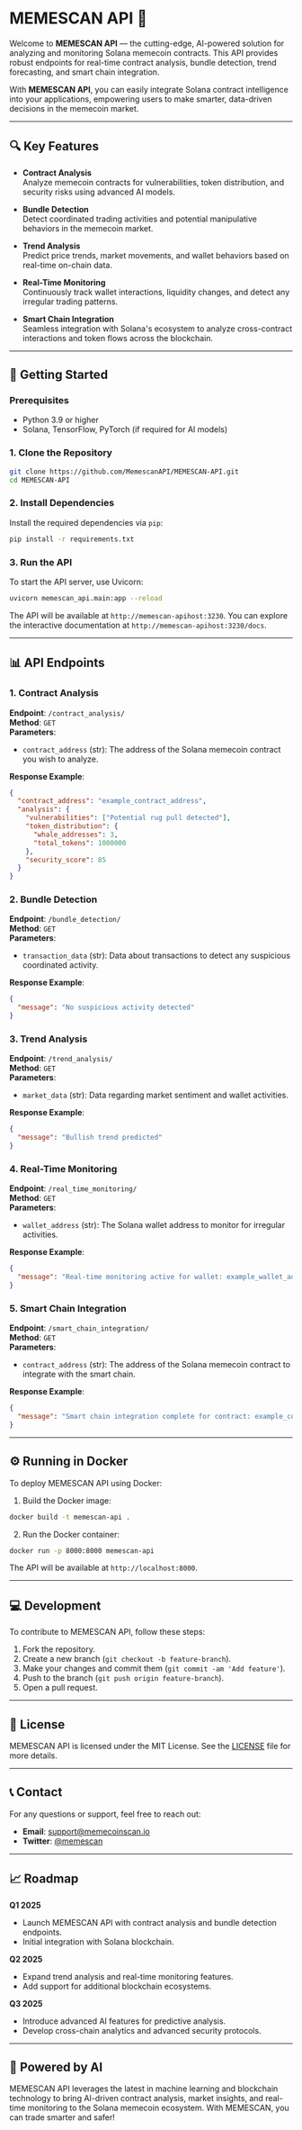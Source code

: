 # MEMESCAN API 🚀

Welcome to **MEMESCAN API** — the cutting-edge, AI-powered solution for analyzing and monitoring Solana memecoin contracts. This API provides robust endpoints for real-time contract analysis, bundle detection, trend forecasting, and smart chain integration. 

With **MEMESCAN API**, you can easily integrate Solana contract intelligence into your applications, empowering users to make smarter, data-driven decisions in the memecoin market.

---

## 🔍 Key Features

- **Contract Analysis**  
  Analyze memecoin contracts for vulnerabilities, token distribution, and security risks using advanced AI models.

- **Bundle Detection**  
  Detect coordinated trading activities and potential manipulative behaviors in the memecoin market.

- **Trend Analysis**  
  Predict price trends, market movements, and wallet behaviors based on real-time on-chain data.

- **Real-Time Monitoring**  
  Continuously track wallet interactions, liquidity changes, and detect any irregular trading patterns.

- **Smart Chain Integration**  
  Seamless integration with Solana's ecosystem to analyze cross-contract interactions and token flows across the blockchain.

---

## 🚀 Getting Started

### Prerequisites

- Python 3.9 or higher
- Solana, TensorFlow, PyTorch (if required for AI models)

### 1. Clone the Repository

```bash
git clone https://github.com/MemescanAPI/MEMESCAN-API.git
cd MEMESCAN-API
```

### 2. Install Dependencies

Install the required dependencies via `pip`:

```bash
pip install -r requirements.txt
```

### 3. Run the API

To start the API server, use Uvicorn:

```bash
uvicorn memescan_api.main:app --reload
```

The API will be available at `http://memescan-apihost:3230`. You can explore the interactive documentation at `http://memescan-apihost:3230/docs`.

---

## 📊 API Endpoints

### 1. **Contract Analysis**

**Endpoint**: `/contract_analysis/`  
**Method**: `GET`  
**Parameters**:  
- `contract_address` (str): The address of the Solana memecoin contract you wish to analyze.

**Response Example**:

```json
{
  "contract_address": "example_contract_address",
  "analysis": {
    "vulnerabilities": ["Potential rug pull detected"],
    "token_distribution": {
      "whale_addresses": 3,
      "total_tokens": 1000000
    },
    "security_score": 85
  }
}
```

### 2. **Bundle Detection**

**Endpoint**: `/bundle_detection/`  
**Method**: `GET`  
**Parameters**:  
- `transaction_data` (str): Data about transactions to detect any suspicious coordinated activity.

**Response Example**:

```json
{
  "message": "No suspicious activity detected"
}
```

### 3. **Trend Analysis**

**Endpoint**: `/trend_analysis/`  
**Method**: `GET`  
**Parameters**:  
- `market_data` (str): Data regarding market sentiment and wallet activities.

**Response Example**:

```json
{
  "message": "Bullish trend predicted"
}
```

### 4. **Real-Time Monitoring**

**Endpoint**: `/real_time_monitoring/`  
**Method**: `GET`  
**Parameters**:  
- `wallet_address` (str): The Solana wallet address to monitor for irregular activities.

**Response Example**:

```json
{
  "message": "Real-time monitoring active for wallet: example_wallet_address"
}
```

### 5. **Smart Chain Integration**

**Endpoint**: `/smart_chain_integration/`  
**Method**: `GET`  
**Parameters**:  
- `contract_address` (str): The address of the Solana memecoin contract to integrate with the smart chain.

**Response Example**:

```json
{
  "message": "Smart chain integration complete for contract: example_contract_address"
}
```

---

## ⚙️ Running in Docker

To deploy MEMESCAN API using Docker:

1. Build the Docker image:

```bash
docker build -t memescan-api .
```

2. Run the Docker container:

```bash
docker run -p 8000:8000 memescan-api
```

The API will be available at `http://localhost:8000`.

---

## 💻 Development

To contribute to MEMESCAN API, follow these steps:

1. Fork the repository.
2. Create a new branch (`git checkout -b feature-branch`).
3. Make your changes and commit them (`git commit -am 'Add feature'`).
4. Push to the branch (`git push origin feature-branch`).
5. Open a pull request.

---

## 📜 License

MEMESCAN API is licensed under the MIT License. See the [LICENSE](LICENSE) file for more details.

---

## 📞 Contact

For any questions or support, feel free to reach out:

- **Email**: support@memecoinscan.io
- **Twitter**: [@memescan](https://twitter.com/https://x.com/MemeScanAI)  
---

## 📈 Roadmap

**Q1 2025**  
- Launch MEMESCAN API with contract analysis and bundle detection endpoints.  
- Initial integration with Solana blockchain.

**Q2 2025**  
- Expand trend analysis and real-time monitoring features.  
- Add support for additional blockchain ecosystems.

**Q3 2025**  
- Introduce advanced AI features for predictive analysis.  
- Develop cross-chain analytics and advanced security protocols.

---

## 🤖 Powered by AI

MEMESCAN API leverages the latest in machine learning and blockchain technology to bring AI-driven contract analysis, market insights, and real-time monitoring to the Solana memecoin ecosystem. With MEMESCAN, you can trade smarter and safer!

```
